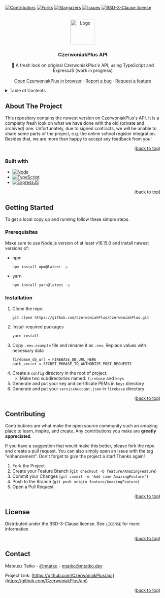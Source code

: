 <a name="readme-top"></a>


[![Contributors][contributors-shield]][contributors-url]
[![Forks][forks-shield]][forks-url]
[![Stargazers][stars-shield]][stars-url]
[![Issues][issues-shield]][issues-url]
[![BSD-3-Clause license][license-shield]][license-url]



<!-- PROJECT LOGO -->
<br />
<div align="center">
  <a href="https://github.com/CzerwoniakPlus/api">
    <img src="https://lydia.czerwoniakplus.pl/assets/CzerwoniakPlus/CzerwoniakPlus-circle.png"  alt="Logo" width="80" height="80">
  </a>

<h3 align="center">CzerwoniakPlus API</h3>

  <p align="center">
    🌊 A fresh look on original CzerwoniakPlus's API, using TypeScript and ExpressJS (work in progress)
    <br />
    <br />
    <a href="https://czerwoniakplus.pl">Open CzerwoniakPlus in browser</a>
    ·
    <a href="https://github.com/CzerwoniakPlus/api/issues">Report a bug</a>
    ·
    <a href="https://github.com/CzerwoniakPlus/api/issues">Request a feature</a>
  </p>
</div>



<!-- TABLE OF CONTENTS -->
<details>
  <summary>Table of Contents</summary>
  <ol>
    <li>
      <a href="#about-the-project">About the project</a>
      <ul>
        <li><a href="#built-with">Built with</a></li>
      </ul>
    </li>
    <li>
      <a href="#getting-started">Getting started</a>
      <ul>
        <li><a href="#prerequisites">Prerequisites</a></li>
        <li><a href="#installation">Installation</a></li>
      </ul>
    </li>
    <li><a href="#contributing">Contributing</a></li>
    <li><a href="#license">License</a></li>
    <li><a href="#contact">Contact</a></li>
  </ol>
</details>



<!-- ABOUT THE PROJECT -->
## About The Project

This repository contains the newest version on CzerwoniakPlus's API. It is a completly fresh look on what we have done with the old (private and archived) one.
Unfortunately, due to signed contracts, we will be unable to share some parts of the project, e.g. the online school register integration. Besides that, 
we are more than happy to accept any feedback from you!

<p align="right">(<a href="#readme-top">back to top</a>)</p>



### Built with

* [![Node][Node.js]][Node-url]
* [![TypeScript][TypeScript]][TypeScript-url]
* [![ExpressJS][ExpressJS]][ExpressJS-url]

<p align="right">(<a href="#readme-top">back to top</a>)</p>



<!-- GETTING STARTED -->
## Getting Started

To get a local copy up and running follow these simple steps.

### Prerequisites

Make sure to use Node.js version of at least v16.15.0 and install newest versions of:
* npm
  ```sh
  npm install npm@latest -g
  ```
* yarn
  ```sh
  npm install yarn@latest -g
  ```

### Installation

1. Clone the repo
   ```sh
   git clone https://github.com/CzerwoniakPlus/CzerwoniakPlus.git
   ```
2. Install required packages
   ```sh
   yarn install
   ```
3. Copy `.env.example` file and rename it as `.env`. Replace values with necessary data
   ```env
   firebase_db_url = FIREBASE_DB_URL_HERE
   auth_secret = SECRET_PHRASE_TO_AUTHORIZE_POST_REQUESTS
   ```
4. Create a `config` directory in the root of project.
   * Make two subdirectories named: `firebase` and `keys`
5. Generate and put your key and certificate PEMs in `keys` directory
6. Generate and put your `serviceAccount.json` in `firebase` directory

<p align="right">(<a href="#readme-top">back to top</a>)</p>



<!-- CONTRIBUTING -->
## Contributing

Contributions are what make the open source community such an amazing place to learn, inspire, and create. Any contributions you make are **greatly appreciated**.

If you have a suggestion that would make this better, please fork the repo and create a pull request. You can also simply open an issue with the tag "enhancement".
Don't forget to give the project a star! Thanks again!

1. Fork the Project
2. Create your Feature Branch (`git checkout -b feature/AmazingFeature`)
3. Commit your Changes (`git commit -m 'Add some AmazingFeature'`)
4. Push to the Branch (`git push origin feature/AmazingFeature`)
5. Open a Pull Request

<p align="right">(<a href="#readme-top">back to top</a>)</p>



<!-- LICENSE -->
## License

Distributed under the BSD-3-Clause license. See `LICENSE` for more information.

<p align="right">(<a href="#readme-top">back to top</a>)</p>



<!-- CONTACT -->
## Contact

Mateusz Tatko - [@mtatko](https://linkedin.com/in/mtatko) - mtatko@mtatko.dev

Project Link: [https://github.com/CzerwoniakPlus/api](https://github.com/CzerwoniakPlus/api)

<p align="right">(<a href="#readme-top">back to top</a>)</p>



<!-- MARKDOWN LINKS & IMAGES -->
<!-- https://www.markdownguide.org/basic-syntax/#reference-style-links -->
[contributors-shield]: https://img.shields.io/github/contributors/CzerwoniakPlus/api.svg?style=for-the-badge
[contributors-url]: https://github.com/CzerwoniakPlus/api/graphs/contributors
[forks-shield]: https://img.shields.io/github/forks/CzerwoniakPlus/api.svg?style=for-the-badge
[forks-url]: https://github.com/CzerwoniakPlus/api/network/members
[stars-shield]: https://img.shields.io/github/stars/CzerwoniakPlus/api.svg?style=for-the-badge
[stars-url]: https://github.com/CzerwoniakPlus/api/stargazers
[issues-shield]: https://img.shields.io/github/issues/CzerwoniakPlus/api.svg?style=for-the-badge
[issues-url]: https://github.com/CzerwoniakPlus/api/issues
[license-shield]: https://img.shields.io/github/license/CzerwoniakPlus/api.svg?style=for-the-badge
[license-url]: https://github.com/CzerwoniakPlus/api/blob/main/LICENSE
<!---->
[Node.js]: https://img.shields.io/badge/-Node.js-333333?style=for-the-badge&logo=node.js
[Node-url]: https://nodejs.org/
[TypeScript]: https://img.shields.io/badge/typescript-%23007ACC.svg?style=for-the-badge&logo=typescript&logoColor=white
[TypeScript-url]: https://www.typescriptlang.org/
[ExpressJS]: https://img.shields.io/badge/express.js-%23404d59.svg?style=for-the-badge&logo=express&logoColor=%2361DAFB
[ExpressJS-url]: https://expressjs.com/
